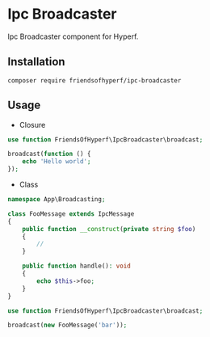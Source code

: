 # Ipc Broadcaster

Ipc Broadcaster component for Hyperf.

## Installation

```shell
composer require friendsofhyperf/ipc-broadcaster
```

## Usage

- Closure

```php
use function FriendsOfHyperf\IpcBroadcaster\broadcast;

broadcast(function () {
    echo 'Hello world';
});
```

- Class

```php
namespace App\Broadcasting;

class FooMessage extends IpcMessage
{
    public function __construct(private string $foo)
    {
        //
    }

    public function handle(): void
    {
        echo $this->foo;
    }
}

use function FriendsOfHyperf\IpcBroadcaster\broadcast;

broadcast(new FooMessage('bar'));
```

